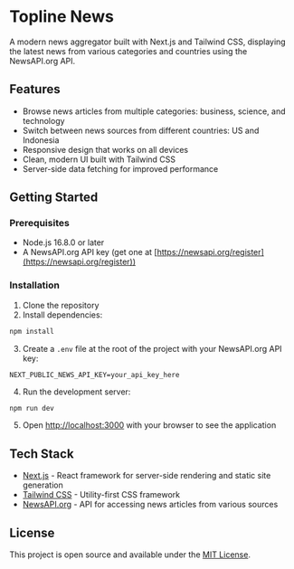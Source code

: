 # Topline News

A modern news aggregator built with Next.js and Tailwind CSS, displaying the latest news from various categories and countries using the NewsAPI.org API.

## Features

- Browse news articles from multiple categories: business, science, and technology
- Switch between news sources from different countries: US and Indonesia
- Responsive design that works on all devices
- Clean, modern UI built with Tailwind CSS
- Server-side data fetching for improved performance

## Getting Started

### Prerequisites

- Node.js 16.8.0 or later
- A NewsAPI.org API key (get one at [https://newsapi.org/register](https://newsapi.org/register))

### Installation

1. Clone the repository
2. Install dependencies:

```bash
npm install
```

3. Create a `.env` file at the root of the project with your NewsAPI.org API key:

```
NEXT_PUBLIC_NEWS_API_KEY=your_api_key_here
```

4. Run the development server:

```bash
npm run dev
```

5. Open [http://localhost:3000](http://localhost:3000) with your browser to see the application

## Tech Stack

- [Next.js](https://nextjs.org/) - React framework for server-side rendering and static site generation
- [Tailwind CSS](https://tailwindcss.com/) - Utility-first CSS framework
- [NewsAPI.org](https://newsapi.org/) - API for accessing news articles from various sources

## License

This project is open source and available under the [MIT License](LICENSE).
